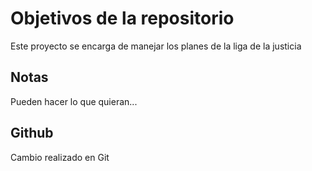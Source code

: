 # Objetivos de la repositorio

Este proyecto se encarga de manejar los planes de la liga de la justicia


## Notas
Pueden hacer lo que quieran...


## Github
Cambio realizado en Git
